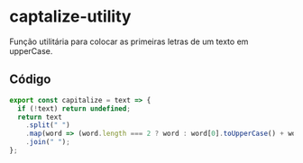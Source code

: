 # captalize-utility
Função utilitária para colocar as primeiras letras de um texto em upperCase.

## Código

```js
export const capitalize = text => {
  if (!text) return undefined;
  return text
    .split(" ")
    .map(word => (word.length === 2 ? word : word[0].toUpperCase() + word.slice(1)))
    .join(" ");
};
```

<!--```js
export const captalize = (text) => {
  if(!text) return undefined;
  var result = '';
  const words = text.split(' ');
  words.map(word => {
    if(word.length == 2) result += `${word} `;
    else result += `${word.charAt(0).toUpperCase() + word.slice(1)} `
  });
  return result.trim();
}
```-->
